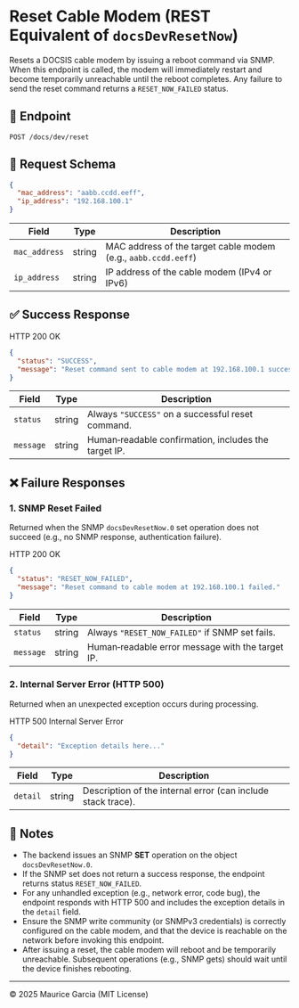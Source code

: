 # Reset Cable Modem (REST Equivalent of `docsDevResetNow`)

Resets a DOCSIS cable modem by issuing a reboot command via SNMP. When this endpoint is called, the modem will immediately restart and become temporarily unreachable until the reboot completes. Any failure to send the reset command returns a `RESET_NOW_FAILED` status.

## 🔁 Endpoint

```
POST /docs/dev/reset
```

## 🧾 Request Schema

```json
{
  "mac_address": "aabb.ccdd.eeff",
  "ip_address": "192.168.100.1"
}
```

| Field         | Type   | Description                                                    |
| ------------- | ------ | -------------------------------------------------------------- |
| `mac_address` | string | MAC address of the target cable modem (e.g., `aabb.ccdd.eeff`) |
| `ip_address`  | string | IP address of the cable modem (IPv4 or IPv6)                   |

## ✅ Success Response

HTTP 200 OK

```json
{
  "status": "SUCCESS",
  "message": "Reset command sent to cable modem at 192.168.100.1 successfully."
}
```

| Field     | Type   | Description                                          |
| --------- | ------ | ---------------------------------------------------- |
| `status`  | string | Always `"SUCCESS"` on a successful reset command.    |
| `message` | string | Human‐readable confirmation, includes the target IP. |


## ❌ Failure Responses

### 1. SNMP Reset Failed

Returned when the SNMP `docsDevResetNow.0` set operation does not succeed (e.g., no SNMP response, authentication failure).

HTTP 200 OK

```json
{
  "status": "RESET_NOW_FAILED",
  "message": "Reset command to cable modem at 192.168.100.1 failed."
}
```

| Field     | Type   | Description                                      |
| --------- | ------ | ------------------------------------------------ |
| `status`  | string | Always `"RESET_NOW_FAILED"` if SNMP set fails.   |
| `message` | string | Human‐readable error message with the target IP. |

### 2. Internal Server Error (HTTP 500)

Returned when an unexpected exception occurs during processing.

HTTP 500 Internal Server Error

```json
{
  "detail": "Exception details here..."
}
```

| Field    | Type   | Description                                                  |
| -------- | ------ | ------------------------------------------------------------ |
| `detail` | string | Description of the internal error (can include stack trace). |


## 🔐 Notes

* The backend issues an SNMP **SET** operation on the object `docsDevResetNow.0`.
* If the SNMP set does not return a success response, the endpoint returns status `RESET_NOW_FAILED`.
* For any unhandled exception (e.g., network error, code bug), the endpoint responds with HTTP 500 and includes the exception details in the `detail` field.
* Ensure the SNMP write community (or SNMPv3 credentials) is correctly configured on the cable modem, and that the device is reachable on the network before invoking this endpoint.
* After issuing a reset, the cable modem will reboot and be temporarily unreachable. Subsequent operations (e.g., SNMP gets) should wait until the device finishes rebooting.

---

© 2025 Maurice Garcia (MIT License)
